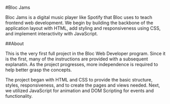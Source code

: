 #Bloc Jams

Bloc Jams is a digital music player like Spotify that Bloc uses to teach frontend web development. We begin by building the backbone of the application layout with HTML, add styling and responsiveness using CSS, and implement interactivity with JavaScript.

##About

This is the very first full project in the Bloc Web Developer program. Since it is the first, many of the instructions are provided with a subsequent explanatin. As the project progresses, more independence is required to help better grasp the concepts. 

The project began with HTML and CSS to provide the basic structure, styles, responsiveness, and to create the pages and views needed. Next, we utilized JavaScript for animation and DOM Scripting for events and functionality. 
